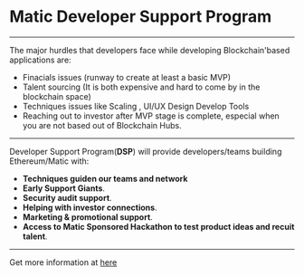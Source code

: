 # Matic Developer Support Program

<hr/>

The major hurdles that developers face while developing Blockchain'based applications are:

- Finacials issues (runway to create at least a basic MVP)
- Talent sourcing (It is both expensive and hard to come by in the blockchain space)
- Techniques issues like Scaling , UI/UX Design Develop Tools
- Reaching out to investor after MVP stage is complete, especial when you are not based out of Blockchain Hubs.

<hr>

Developer Support Program(**DSP**) will provide developers/teams building Ethereum/Matic with:

- **Techniques guiden our teams and network**
- **Early Support Giants**.
- **Security audit support**.
- **Helping with investor connections**.
- **Marketing & promotional support**.
- **Access to Matic Sponsored Hackathon to test product ideas and recuit talent**.

<hr/>

Get more information at [here](https://medium.com/matic-network/matic-developer-support-program-df1f0aaa9cd0)